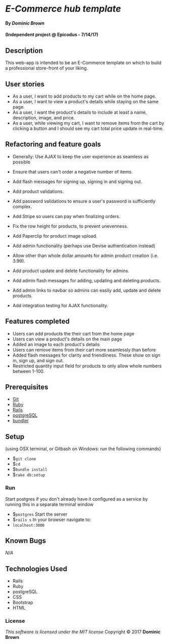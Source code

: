 # _E-Commerce hub template_

#### By _**Dominic Brown**_
#### (Independent project @ Epicodus - 7/14/17)

## Description

This web-app is intended to be an E-Commerce template on which to build a professional store-front of your liking.

## User stories

* As a user, I want to add products to my cart while on the home page.
* As a user, I want to view a product's details while staying on the same page.
* As a user, I want the product's details to include at least a name, description, image, and price.
* As a user, while viewing my cart, I want to remove items from the cart by clicking a button and I should see my cart total price update in real-time.

## Refactoring and feature goals

* Generally: Use AJAX to keep the user experience  as seamless as possible
* Ensure that users can't order a negative number of items.
* Add flash messages for signing up, signing in and signing out.
* Add product validations.
* Add password validations to ensure a user's password is sufficiently complex.
* Add Stripe so users can pay when finalizing orders.
* Fix the row height for products, to prevent unevenness.
* Add Paperclip for product image upload.

* Add admin functionality (perhaps use Devise authentication instead)
* Allow other than whole dollar amounts for admin product creation (i.e. 3.99).
* Add product update and delete functionality for admins.
* Add admin flash messages for adding, updating and deleting products.
* Add admin links to navbar so admins can easily add, update and delete products.
* Add integration testing for AJAX functionality.

## Features completed

* Users can add products the their cart from the home page
* Users can view a product's details on the main page
* Added an image to each product's details
* Users can remove items from their cart more seamlessly than before
* Added flash messages for clarity and friendliness. These show on sign in, sign up, and sign out.
* Restricted quantity input field for products to only allow whole numbers between 1-100.

## Prerequisites

* [Git](https://git-scm.com/)
* [Ruby](https://www.ruby-lang.org/en/)
* [Rails](http://rubyonrails.org/)
* [postgreSQL](https://www.postgresql.org/)
* [bundler](http://bundler.io/)

## Setup

(using OSX terminal, or Gitbash on Windows: run the following commands)
* $`git clone `
* $`cd `
* $`bundle install`
* $`rake db:setup`

### Run

Start postgres if you don't already have it configured as a service by running this in a separate terminal window
* $`postgres`
Start the server
* $`rails s`
In your browser navigate to:
* `localhost:3000`

## Known Bugs
_N/A_

## Technologies Used
 * Rails
 * Ruby
 * postgreSQL
 * CSS
 * Bootstrap
 * HTML

 ### License
 *This software is licensed under the MIT license*
 Copyright © 2017 **Dominic Brown**
